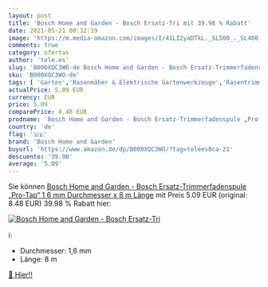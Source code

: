 ```yaml
---
layout: post
title: 'Bosch Home and Garden - Bosch Ersatz-Tri mit 39.98 % Rabatt'
date: 2021-05-21 00:32:19
image: 'https://m.media-amazon.com/images/I/41LI2yaDTkL._SL500_._SL400_.jpg'
comments: true
category: ofertas
author: 'tole.es'
slug: 'B000XQC3WO-de Bosch Home and Garden - Bosch Ersatz-Trimmerfadenspule...'
sku: 'B000XQC3WO-de'
tags: [ 'Garten','Rasenmäher & Elektrische Gartenwerkzeuge','Rasentrimmerfäden','Rasentrimmerzubehör','Zubehör für elektrische Gartenwerkzeuge','bosch home and garden', ]
actualPrice: 5.09 EUR
currency: EUR
price: 5.09
comparePrice: 8.48 EUR
prodname: 'Bosch Home and Garden - Bosch Ersatz-Trimmerfadenspule „Pro-Tap“ 1 6 mm Durchmesser x 8 m Länge'
country: 'de'
flag: '🇩🇪'
brand: 'Bosch Home and Garden'
buyurl: 'https://www.amazon.de/dp/B000XQC3WO/?tag=tolees0ca-21'
descuento: '39.98'
average: '5.09'
---
```


Sie können [Bosch Home and Garden - Bosch Ersatz-Trimmerfadenspule „Pro-Tap“ 1 6 mm Durchmesser x 8 m Länge](https://www.amazon.de/dp/B000XQC3WO/?tag=tolees0ca-21) mit Preis 5.09 EUR (original: 8.48 EUR) 39.98 % Rabatt hier:

[![Bosch Home and Garden - Bosch Ersatz-Tri](https://m.media-amazon.com/images/I/41LI2yaDTkL._SL500_._SL400_.jpg)](https://www.amazon.de/dp/B000XQC3WO/?tag=tolees0ca-21)

ℹ️:

- Durchmesser: 1,6 mm
- Länge: 8 m

[🛒 Hier!!](https://www.amazon.de/dp/B000XQC3WO/?tag=tolees0ca-21)
